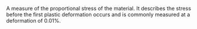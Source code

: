 A measure of the proportional stress of the material. It describes the stress before the first plastic deformation occurs and is commonly measured at a deformation of 0.01%.